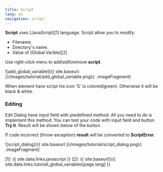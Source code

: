 ```yaml
---
title: Script
lang: en
navigation: script
---
```


**Script** uses [JavaScript][1] language. Script allow you to modify:

* Filename.
* Directory's name.
* Value of [Global Varible][2]

Use right-click menu to add\edit\remove **script**.

![add_global_variable]({{ site.baseurl }}/images/tutorial/add_global_variable.png){: .imageFragment}

When element have script his icon 'S' is colored(green). Otherwise it will be black & white.

### Editing

Edit Dialog have input field with predefined method. All you need to do is implement this method.
You can test your code with input field and button **Try it**. Result will be shown below of the button.<br>

If code incorrect (throw exception) **result** will be converted to **ScriptError**.

![script_dialog]({{ site.baseurl }}/images/tutorial/script_dialog.png){: .imageFragment}

[1]: {{ site.data.links.javascript }}
[2]: {{ site.baseurl}}{{ site.data.links.tutorial_global_variables[page.lang] }}